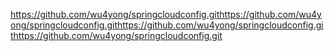 https://github.com/wu4yong/springcloudconfig.githttps://github.com/wu4yong/springcloudconfig.githttps://github.com/wu4yong/springcloudconfig.githttps://github.com/wu4yong/springcloudconfig.git
